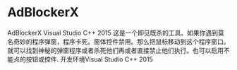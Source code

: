 # AdBlockerX
AdBlockerX Visual Studio C++ 2015
这是一个即见既杀的工具。如果你遇到莫名奇妙的程序弹窗，程序卡死。窗体控件禁用。那么把鼠标移动到这个程序窗口。就可以找到神秘的弹窗程序或者杀死他们再或者直接禁止他们执行。也可以启用不能点的按钮或控件.
开发环境Visual Studio C++ 2015
